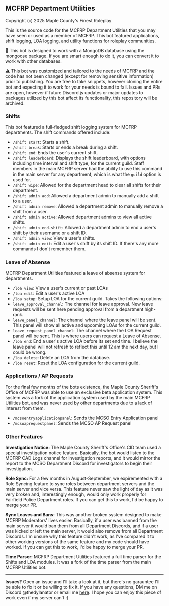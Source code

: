 ## MCFRP Department Utilities
Copyright (c) 2025 Maple County's Finest Roleplay

This is the source code for the MCFRP Department Utilities that you may have seen or used as a member of MCFRP. This bot featured applications, shift logging, LOA logging, and utility functions for roleplay communities. 

📖 This bot is designed to work with a MongoDB database using the mongoose package. If you are smart enough to do it, you can convert it to work with other databases.

⚠️ This bot was customized and tailored to the needs of MCFRP and the code has not been changed (except for removing sensitive information) prior to publishing. You are free to take snippets, however cloning the entire bot and expecting it to work for your needs is bound to fail. Issues and PRs are open, however if future Discord.js updates or major updates to packages utilized by this bot affect its functionality, this repository will be archived.

### Shifts
This bot featured a full-fledged shift logging system for MCFRP departments. The shift commands offered include:
- `/shift start`: Starts a shift.
- `/shift break`: Starts or ends a break during a shift.
- `/shift end`: Ends the user's current shift.
- `/shift leaderboard`: Displays the shift leaderboard, with options including time interval and shift type, for the current guild. Staff members in the main MCFRP server had the ability to use this command in the main server for any department, which is what the `guild` option is used for.
- `/shift wipe`: Allowed for the department head to clear all shifts for their department.
- `/shift admin add`: Allowed a department admin to manually add a shift to a user.
- `/shift admin remove`: Allowed a department admin to manually remove a shift from a user.
- `/shift admin active`: Allowed department admins to view all active shifts.
- `/shift admin end-shift`: Allowed a department admin to end a user's shift by their username or a shift ID.
- `/shift admin view`: View a user's shifts.
- `/shift admin edit`: Edit a user's shift by its shift ID.
If there's any more commands I don't remember them.

### Leave of Absense
MCFRP Department Utilities featured a leave of absense system for departments.
- `/loa view`: View a user's current or past LOAs
- `/loa edit`: Edit a user's active LOA
- `/loa setup`: Setup LOA for the current guild. Takes the following options:
 - `leave_approval_channel`: The channel for leave approval. New leave requests will be sent here pending approval from a department high-rank.
 - `leave_panel_channel`: The channel where the leave panel will be sent. This panel will show all active and upcoming LOAs for the current guild.
 - `leave_request_panel_channel`: The channel where the LOA Request panel will be sent. This is where users can request a Leave of Absense.
- `/loa end`: End a user's active LOA before its set end time. I believe the leave panel will not refresh to reflect this until 12 am the next day, but I could be wrong.
- `/loa delete`: Delete an LOA from the database.
- `/loa reset`: Reset the LOA configuration for the current guild.

### Applications / AP Requests
For the final few months of the bots existence, the Maple County Sheriff's Office of MCFRP was able to use an exclusive beta application system. This system was a fork of the application system used by the main MCFRP Utilities bot, and was never used by other departments due to a lack of interest from them.
- `/mcsoentryapplicationpanel`: Sends the MCSO Entry Application panel
- `/mcsoaprequestpanel`: Sends the MCSO AP Request panel

### Other Features
**Investigation Notice:** The Maple County Sheriff's Office's CID team used a special investigation notice feature. Basically, the bot would listen to the MCFRP CAD Logs channel for investigation reports, and it would mirror the report to the MCSO Department Discord for investigators to begin their investigation.

**Role Sync:** For a few months in August-September, we expiremented with a Role Syncing feature to sync roles between department servers and the main server and vice versa. This feature never saw the light of day as it was very broken and, interestingly enough, would only work properly for Fairfield Police Department roles. If you can get this to work, I'd be happy to merge your PR.

**Sync Leaves and Bans:** This was another broken system designed to make MCFRP Moderators' lives easier. Basically, if a user was banned from the main server it would ban them from all Department Discords, and if a user was kicked or left the main server, it would also remove from all Department Discords. I'm unsure why this feature didn't work, as I've compared it to other working versions of the same feature and my code should have worked. If you can get this to work, I'd be happy to merge your PR.

**Time Parser:** MCFRP Department Utilities featured a full time parser for the Shifts and LOA modules. It was a fork of the time parser from the main MCFRP Utilities bot.

---

**Issues?** Open an issue and I'll take a look at it, but there's no garauntee I'll be able to fix it or be willing to fix it. If you have any questions, DM me on Discord @thedylanator or email me [here](mailto:dylan+github@thedylanator.com). I hope you can enjoy this piece of work even if my server can't :)
